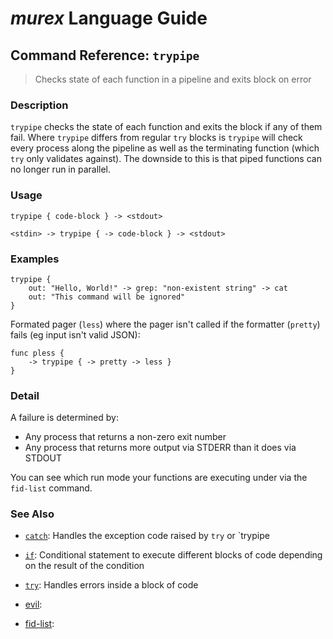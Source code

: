# _murex_ Language Guide

## Command Reference: `trypipe`

> Checks state of each function in a pipeline and exits block on error

### Description

`trypipe` checks the state of each function and exits the block if any of them
fail. Where `trypipe` differs from regular `try` blocks is `trypipe` will check
every process along the pipeline as well as the terminating function (which
`try` only validates against). The downside to this is that piped functions can
no longer run in parallel.

### Usage

    trypipe { code-block } -> <stdout>
    
    <stdin> -> trypipe { -> code-block } -> <stdout>

### Examples

    trypipe {
        out: "Hello, World!" -> grep: "non-existent string" -> cat
        out: "This command will be ignored"
    }
    
Formated pager (`less`) where the pager isn't called if the formatter (`pretty`) fails (eg input isn't valid JSON):

    func pless {
        -> trypipe { -> pretty -> less }
    }

### Detail

A failure is determined by:

* Any process that returns a non-zero exit number
* Any process that returns more output via STDERR than it does via STDOUT

You can see which run mode your functions are executing under via the `fid-list`
command.

### See Also

* [`catch`](../commands/catch.md):
  Handles the exception code raised by `try` or `trypipe
* [`if`](../commands/if.md):
  Conditional statement to execute different blocks of code depending on the result of the condition
* [`try`](../commands/try.md):
  Handles errors inside a block of code
* [evil](../commands/evil.md):
  
* [fid-list](../commands/fid-list.md):
  